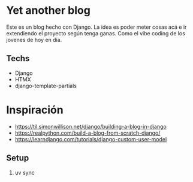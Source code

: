 # Yet another blog

Este es un blog hecho con Django. La idea es poder meter cosas acá e ir extendiendo el proyecto según tenga ganas. Como el vibe coding de los jovenes de hoy en día.

## Techs

-   Django
-   HTMX
-   django-template-partials

# Inspiración

-   https://til.simonwillison.net/django/building-a-blog-in-django
-   https://realpython.com/build-a-blog-from-scratch-django/
-   https://learndjango.com/tutorials/django-custom-user-model

## Setup

1. uv sync
